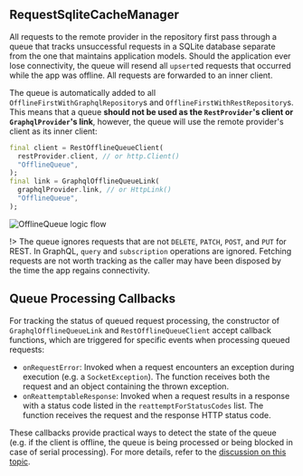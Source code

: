 ## RequestSqliteCacheManager

All requests to the remote provider in the repository first pass through a queue that tracks unsuccessful requests in a SQLite database separate from the one that maintains application models. Should the application ever lose connectivity, the queue will resend all `upsert`ed requests that occurred while the app was offline. All requests are forwarded to an inner client.

The queue is automatically added to all `OfflineFirstWithGraphqlRepository`s and `OfflineFirstWithRestRepository`s. This means that a queue **should not be used as the `RestProvider`'s client or `GraphqlProvider`'s link**, however, the queue will use the remote provider's client as its inner client:

```dart
final client = RestOfflineQueueClient(
  restProvider.client, // or http.Client()
  "OfflineQueue",
);
final link = GraphqlOfflineQueueLink(
  graphqlProvider.link, // or HttpLink()
  "OfflineQueue",
);
```

![OfflineQueue logic flow](https://user-images.githubusercontent.com/865897/72175823-f44a3580-3391-11ea-8961-bbeccd74fe7b.jpg)

!> The queue ignores requests that are not `DELETE`, `PATCH`, `POST`, and `PUT` for REST. In GraphQL, `query` and `subscription` operations are ignored. Fetching requests are not worth tracking as the caller may have been disposed by the time the app regains connectivity.

## Queue Processing Callbacks

For tracking the status of queued request processing, the constructor of `GraphqlOfflineQueueLink` and `RestOfflineQueueClient` accept callback functions, which are triggered for specific events when processing queued requests:

- `onRequestError`: Invoked when a request encounters an exception during execution (e.g. a `SocketException`). The function receives both the request and an object containing the thrown exception.
- `onReattemptableResponse`: Invoked when a request results in a response with a status code listed in the `reattemptForStatusCodes` list. The function receives the request and the response HTTP status code.

These callbacks provide practical ways to detect the state of the queue (e.g. if the client is offline, the queue is being processed or being blocked in case of serial processing). For more details, refer to the [discussion on this topic](https://github.com/GetDutchie/brick/issues/393).
